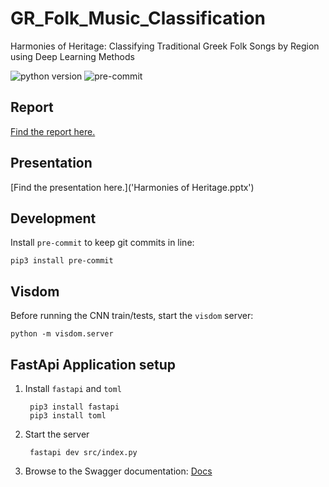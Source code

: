 # GR_Folk_Music_Classification

Harmonies of Heritage: Classifying Traditional Greek Folk Songs by Region using Deep Learning Methods

<!-- https://badgen.net/badge/:subject/:status/:color?icon=github -->
![python version](https://badgen.net/badge/python/3.11/blue)
![pre-commit](https://badgen.net/badge/pre-commit/3.6.0/green)

## Report

[Find the report here.](Report.pdf)

## Presentation

[Find the presentation here.]('Harmonies of Heritage.pptx')

## Development

Install `pre-commit` to keep git commits in line:

    pip3 install pre-commit

## Visdom

Before running the CNN train/tests, start the `visdom` server:

    python -m visdom.server

## FastApi Application setup

1. Install `fastapi` and `toml`

        pip3 install fastapi
        pip3 install toml

2. Start the server

        fastapi dev src/index.py

3. Browse to the Swagger documentation:
    [Docs](http://127.0.0.1:8000/docs "Swagger Docs")
